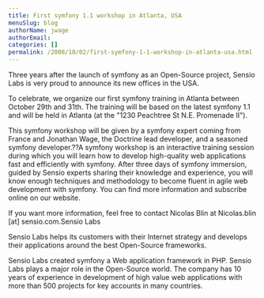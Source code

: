 ```yaml
---
title: First symfony 1.1 workshop in Atlanta, USA
menuSlug: blog
authorName: jwage 
authorEmail: 
categories: []
permalink: /2008/10/02/first-symfony-1-1-workshop-in-atlanta-usa.html
---
```

<p>

Three years after the launch of symfony as an Open-Source project,
Sensio Labs is very proud to announce its new offices in the USA.

</p><p>

To celebrate, we organize our first symfony training in Atlanta between
October 29th and 31th. The training will be based on the latest symfony
1.1 and will be held in Atlanta (at the "1230 Peachtree St N.E.
Promenade II").

</p><p>

This symfony workshop will be given by a symfony expert coming from
France and Jonathan Wage, the Doctrine lead developer, and a seasoned
symfony developer.??A symfony workshop is an interactive training
session during which you will learn how to develop high-quality web
applications fast and efficiently with symfony. After three days of
symfony immersion, guided by Sensio experts sharing their knowledge and
experience, you will know enough techniques and methodology to become
fluent in agile web development with symfony. You can find more
information and subscribe online on our website.

</p><p>

If you want more information, feel free to contact Nicolas Blin at
Nicolas.blin [at] sensio.com.Sensio Labs

</p><p>

Sensio Labs helps its customers with their Internet strategy and
develops their applications around the best Open-Source frameworks.

</p><p>

Sensio Labs created symfony a Web application framework in PHP. Sensio
Labs plays a major role in the Open-Source world. The company has 10
years of experience in development of high value web applications with
more than 500 projects for key accounts in many countries.

</p>


